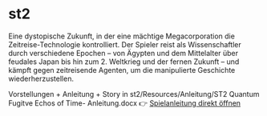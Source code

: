# st2
Eine dystopische Zukunft, in der eine mächtige Megacorporation die Zeitreise-Technologie kontrolliert. Der Spieler reist als Wissenschaftler durch verschiedene Epochen – von Ägypten und dem Mittelalter über feudales Japan bis hin zum 2. Weltkrieg und der fernen Zukunft – und kämpft gegen zeitreisende Agenten, um die manipulierte Geschichte wiederherzustellen.

Vorstellungen + Anleitung + Story in st2/Resources/Anleitung/ST2 Quantum Fugitve Echos of Time- Anleitung.docx
👉 [Spielanleitung direkt öffnen](https://github.com/ABI2026/st2-Quantum-Fugitive-Echoes-of-Time/blob/master/st2/Resources/Anleitung/ST2%20Quantum%20Fugitve%20Echos%20of%20Time-%20Anleitung.docx)

